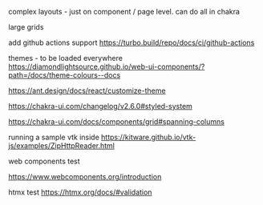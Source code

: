 
complex layouts - just on component / page level. can do all in chakra

large grids


add github actions support
https://turbo.build/repo/docs/ci/github-actions

themes - to be loaded everywhere
https://diamondlightsource.github.io/web-ui-components/?path=/docs/theme-colours--docs


https://ant.design/docs/react/customize-theme

https://chakra-ui.com/changelog/v2.6.0#styled-system

https://chakra-ui.com/docs/components/grid#spanning-columns

running a sample vtk inside
https://kitware.github.io/vtk-js/examples/ZipHttpReader.html

web components test

https://www.webcomponents.org/introduction

htmx test
https://htmx.org/docs/#validation
